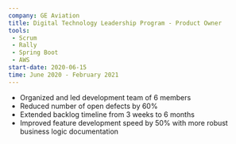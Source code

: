 ```yaml
---
company: GE Aviation
title: Digital Technology Leadership Program - Product Owner
tools:
 - Scrum
 - Rally
 - Spring Boot
 - AWS
start-date: 2020-06-15
time: June 2020 - February 2021
---
```


- Organized and led development team of 6 members
- Reduced number of open defects by 60%
- Extended backlog timeline from 3 weeks to 6 months
- Improved feature development speed by 50% with more robust business logic documentation
